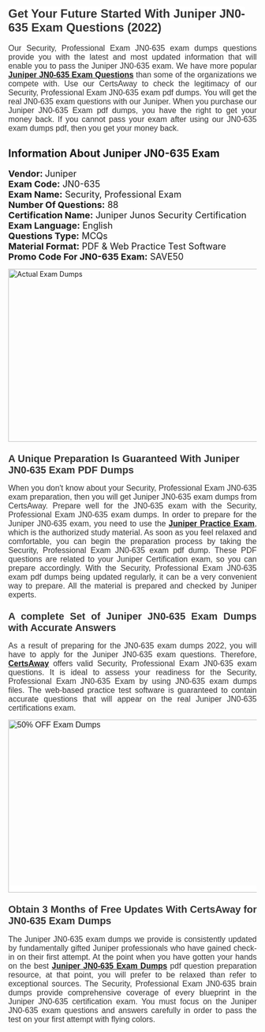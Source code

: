 <h1><span style="font-size:24px"><span style="font-family:Calibri,sans-serif"><strong><span style="background-color:white"><span style="font-family:"Verdana",sans-serif"><span style="color:#333333">Get Your Future Started With Juniper JN0-635 Exam Questions (2022)</span></span></span></strong></span></span></h1> <p style="text-align:justify"><span style="font-size:11pt"><span style="font-family:Calibri,sans-serif"><span style="font-size:12.0pt"><span style="background-color:white"><span style="font-family:"Verdana",sans-serif"><span style="color:#333333">Our Security, Professional Exam JN0-635 exam dumps questions provide you with the latest and most updated information that will enable you to pass the Juniper JN0-635 exam. We have more popular <a href="https://www.certsaway.com/juniper/jn0-635-exam-dumps"><strong>Juniper JN0-635 Exam Questions</strong></a> than some of the organizations we compete with. Use our CertsAway to check the legitimacy of our Security, Professional Exam JN0-635 exam pdf dumps. You will get the real JN0-635 exam questions with our Juniper. When you purchase our Juniper JN0-635 Exam pdf dumps, you have the right to get your money back. If you cannot pass your exam after using our JN0-635 exam dumps pdf, then you get your money back.</span></span></span></span></span></span></p> <h2 style="text-align:justify"><strong>Information About Juniper JN0-635 Exam</strong></h2> <p style="text-align:justify"><span style="font-size:18px"><strong>Vendor: </strong>Juniper<br /> <strong>Exam Code:</strong> JN0-635<br /> <strong>Exam Name:</strong> Security, Professional Exam<br /> <strong>Number Of Questions:</strong> 88<br /> <strong>Certification Name:</strong> Juniper Junos Security Certification<br /> <strong>Exam Language:</strong> English<br /> <strong>Questions Type:</strong> MCQs<br /> <strong>Material Format:</strong> PDF & Web Practice Test Software<br /> <strong>Promo Code For JN0-635 Exam:</strong> SAVE50</span></p> <p style="text-align:justify"><a href="https://www.certsaway.com/juniper/jn0-635-exam-dumps" rel="no-follow"><img alt="Actual Exam Dumps" src="https://blogger.googleusercontent.com/img/b/R29vZ2xl/AVvXsEhM7PDiBcnX1lSN-cQmq5aA7zhxn_sWcl74tkXOSfPCo3QtIY975M9XJLCwEgJ4RXKA47zmJGF6HERJJhyy2xAB8wXG6sgIARPXgzYSBnCmQcQUSzkzAw-rnNk2tBWror0N27JemDbU_7iS0jGjJohQplsk8CyGpJdZ9YktQ0Yz6f7IdzI5OZob-D4eGg/s1382/ca1.png" style="height:350px; width:750px" /></a></p> <h3><span style="font-size:20px"><strong><span style="font-family:Calibri,sans-serif"><span style="background-color:white"><span style="font-family:"Verdana",sans-serif"><span style="color:#333333">A Unique Preparation Is Guaranteed With Juniper JN0-635 Exam PDF Dumps</span></span></span></span></strong></span></h3> <p style="text-align:justify"><span style="font-size:11pt"><span style="font-family:Calibri,sans-serif"><span style="font-size:12.0pt"><span style="background-color:white"><span style="font-family:"Verdana",sans-serif"><span style="color:#333333">When you don't know about your Security, Professional Exam JN0-635 exam preparation, then you will get Juniper JN0-635 exam dumps from CertsAway. Prepare well for the JN0-635 exam with the Security, Professional Exam JN0-635 exam dumps. In order to prepare for the Juniper JN0-635 exam, you need to use the <a href="https://www.certsaway.com/juniper-questions"><strong>Juniper Practice Exam</strong></a>, which is the authorized study material. As soon as you feel relaxed and comfortable, you can begin the preparation process by taking the Security, Professional Exam JN0-635 exam pdf dump. These PDF questions are related to your Juniper Certification exam, so you can prepare accordingly. With the Security, Professional Exam JN0-635 exam pdf dumps being updated regularly, it can be a very convenient way to prepare. All the material is prepared and checked by Juniper experts.</span></span></span></span></span></span></p> <h3 style="text-align:justify"><span style="font-size:20px"><span style="font-family:Calibri,sans-serif"><strong><span style="background-color:white"><span style="font-family:"Verdana",sans-serif"><span style="color:#333333">A complete Set of Juniper JN0-635 Exam Dumps with Accurate Answers</span></span></span></strong></span></span></h3> <p style="text-align:justify"><span style="font-size:11pt"><span style="font-family:Calibri,sans-serif"><span style="font-size:12.0pt"><span style="background-color:white"><span style="font-family:"Verdana",sans-serif"><span style="color:#333333">As a result of preparing for the JN0-635 exam dumps 2022, you will have to apply for the Juniper JN0-635 exam questions. Therefore, <a href=" https://www.certsaway.com/"><strong>CertsAway</strong></a> offers valid Security, Professional Exam JN0-635 exam questions. It is ideal to assess your readiness for the Security, Professional Exam JN0-635 Exam by using JN0-635 exam dumps files. The web-based practice test software is guaranteed to contain accurate questions that will appear on the real Juniper JN0-635 certifications exam.</span></span></span></span></span></span></p> <p style="text-align:justify"><span style="font-size:11pt"><span style="font-family:Calibri,sans-serif"><span style="font-size:12.0pt"><span style="background-color:white"><span style="font-family:"Verdana",sans-serif"><span style="color:#333333"><a href="https://www.certsaway.com/juniper/jn0-635-exam-dumps" rel="no-follow"><img alt="50% OFF Exam Dumps" src="https://www.certcollections.com/uploads/content/c2.png" style="height:350px; width:750px" /></a></span></span></span></span></span></span></p> <h3 style="text-align:justify"><span style="font-size:20px"><strong><span style="font-family:Calibri,sans-serif"><span style="background-color:white"><span style="font-family:"Verdana",sans-serif"><span style="color:#333333">Obtain 3 Months of Free Updates With CertsAway for JN0-635 Exam Dumps</span></span></span></span></strong></span></h3> <p style="text-align:justify"><span style="font-size:11pt"><span style="font-family:Calibri,sans-serif"><span style="font-size:12.0pt"><span style="background-color:white"><span style="font-family:"Verdana",sans-serif"><span style="color:#333333">The Juniper JN0-635 exam dumps we provide is consistently updated by fundamentally gifted Juniper professionals who have gained check-in on their first attempt. At the point when you have gotten your hands on the best <a href="https://www.certsaway.com/juniper/jn0-635-exam-dumps"><strong>Juniper JN0-635 Exam Dumps</strong></a> pdf question preparation resource, at that point, you will prefer to be relaxed than refer to exceptional sources. The Security, Professional Exam JN0-635 brain dumps provide comprehensive coverage of every blueprint in the Juniper JN0-635 certification exam. You must focus on the Juniper JN0-635 exam questions and answers carefully in order to pass the test on your first attempt with flying colors.</span></span></span></span></span></span></p>
